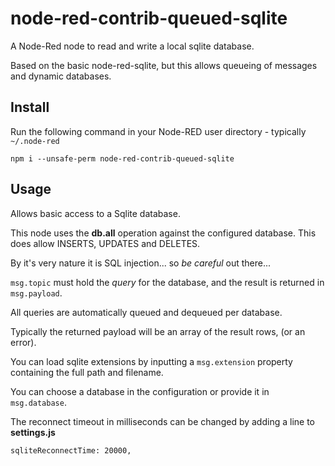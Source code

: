 node-red-contrib-queued-sqlite
====================

A Node-Red node to read and write a local sqlite database.

Based on the basic node-red-sqlite, but this allows queueing of messages and dynamic databases.

Install
-------

Run the following command in your Node-RED user directory - typically `~/.node-red`

    npm i --unsafe-perm node-red-contrib-queued-sqlite


Usage
-----

Allows basic access to a Sqlite database.

This node uses the <b>db.all</b> operation against the configured database.
This does allow INSERTS, UPDATES and DELETES.

By it's very nature it is SQL injection... so *be careful* out there...

`msg.topic` must hold the <i>query</i> for the database, and the result is returned in `msg.payload`.

All queries are automatically queued and dequeued per database.

Typically the returned payload will be an array of the result rows, (or an error).

You can load sqlite extensions by inputting a <code>msg.extension</code> property containing the full path and filename.

You can choose a database in the configuration or provide it in `msg.database`.

The reconnect timeout in milliseconds can be changed by adding a line to **settings.js**

    sqliteReconnectTime: 20000,
